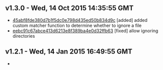 v1.3.0 - Wed, 14 Oct 2015 14:35:55 GMT
--------------------------------------

- [45abf8fde380d7b1f5dc0e798d435ed50b834d9c](../../commit/45abf8fde380d7b1f5dc0e798d435ed50b834d9c) [added] added custom matcher function to determine whether to ignore a file
- [eebc91c67abce413d6213e8f389ba4e0d32ffb63](../../commit/eebc91c67abce413d6213e8f389ba4e0d32ffb63) [fixed] allow ignoring directories

v1.2.1 - Wed, 14 Jan 2015 16:49:55 GMT
--------------------------------------

- 


